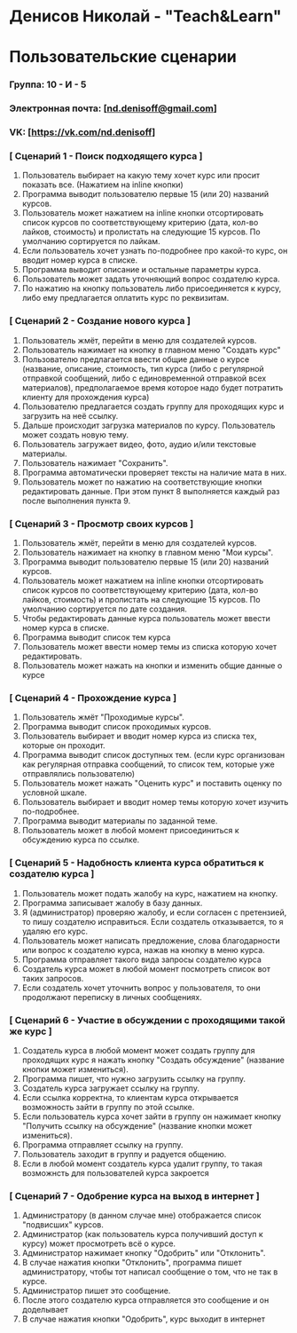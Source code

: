 # Денисов Николай - "Teach&Learn"
# Пользовательские сценарии
### Группа: 10 - И - 5
### Электронная почта: [nd.denisoff@gmail.com]
### VK: [https://vk.com/nd.denisoff]

### [ Сценарий 1 - Поиск подходящего курса ]

1. Пользователь выбирает на какую тему хочет курс или просит показать все. (Нажатием на inline кнопки)
2. Программа выводит пользователю первые 15 (или 20) названий курсов.
3. Пользователь может нажатием на inline кнопки отсортировать список курсов по соответствующему критерию (дата, кол-во лайков, стоимость) и пролистать на следующие 15 курсов. По умолчанию сортируется по лайкам.
4. Если пользователь хочет узнать по-подробнее про какой-то курс, он вводит номер курса в списке.
5. Программа выводит описание и остальные параметры курса.
6. Пользователь может задать уточняющий вопрос создателю курса.
7. По нажатию на кнопку пользователь либо присоединяется к курсу, либо ему предлагается оплатить курс по реквизитам.

### [ Сценарий 2 - Создание нового курса ]

1. Пользователь жмёт, перейти в меню для создателей курсов.
2. Пользователь нажимает на кнопку в главном меню "Создать курс"
3. Пользователю предлагается ввести общие данные о курсе (название, описание, стоимость, тип курса (либо с регулярной отправкой сообщений, либо с единовременной отправкой всех материалов), предполагаемое время которое надо будет потратить клиенту для прохождения курса)
4. Пользователю предлагается создать группу для проходящих курс и загрузить на неё ссылку.
5. Дальше происходит загрузка материалов по курсу. Пользователь может создать новую тему.
6. Пользователь загружает видео, фото, аудио и/или текстовые материалы. 
7. Пользователь нажимает "Сохранить".
8. Программа автоматически проверяет тексты на наличие мата в них.
9. Пользователь может по нажатию на соответствующие кнопки редактировать данные. При этом пункт 8 выполняется каждый раз после выполнения пункта 9.


### [ Сценарий 3 - Просмотр своих курсов ]

1. Пользователь жмёт, перейти в меню для создателей курсов.
2. Пользователь нажимает на кнопку в главном меню "Мои курсы".
3. Программа выводит пользователю первые 15 (или 20) названий курсов.
4. Пользователь может нажатием на inline кнопки отсортировать список курсов по соответствующему критерию (дата, кол-во лайков, стоимость) и пролистать на следующие 15 курсов. По умолчанию сортируется по дате создания.
5. Чтобы редактировать данные курса пользователь может ввести номер курса в списке.
6. Программа выводит список тем курса
7. Пользователь может ввести номер темы из списка которую хочет редактировать.
8. Пользователь может нажать на кнопки и изменить общие данные о курсе

### [ Сценарий 4 - Прохождение курса ]

1. Пользователь жмёт "Проходимые курсы".
2. Программа выводит список проходимых курсов.
3. Пользователь выбирает и вводит номер курса из списка тех, которые он проходит.
4. Программа выводит список доступных тем. (если курс организован как регулярная отправка сообщений, то список тем, которые уже отправлялись пользователю)
5. Пользователь может нажать "Оценить курс" и поставить оценку по условной шкале.
6. Пользователь выбирает и вводит номер темы которую хочет изучить по-подробнее.
7. Программа выводит материалы по заданной теме.
8. Пользователь может в любой момент присоединиться к обсуждению курса по ссылке.

### [ Сценарий 5 - Надобность клиента курса обратиться к создателю курса ]

1. Пользователь может подать жалобу на курс, нажатием на кнопку.
2. Программа записывает жалобу в базу данных.
3. Я (администратор) проверяю жалобу, и если согласен с претензией, то пишу создателю исправиться. Если создатель отказывается, то я удаляю его курс.
4. Пользователь может написать предложение, слова благодарности или вопрос к создателю курса, нажав на кнопку в меню курса.
5. Программа отправляет такого вида запросы создателю курса
6. Создатель курса может в любой момент посмотреть список вот таких запросов.
7. Если создатель хочет уточнить вопрос у пользователя, то они продолжают переписку в личных сообщениях.

### [ Сценарий 6 - Участие в обсуждении с проходящими такой же курс ]

1. Создатель курса в любой момент может создать группу для проходящих курс я нажать кнопку "Создать обсуждение" (название кнопки может измениться).
2. Программа пишет, что нужно загрузить ссылку на группу.
3. Создатель курса загружает ссылку на группу.
4. Если ссылка корректна, то клиентам курса открывается возможность зайти в группу по этой ссылке.
5. Если пользователь курса хочет зайти в группу он нажимает кнопку "Получить ссылку на обсуждение" (название кнопки может измениться).
6. Программа отправляет ссылку на группу.
7. Пользователь заходит в группу и радуется общению.
8. Если в любой момент создатель курса удалит группу, то такая возможнсть для пользователей курса закроется

### [ Сценарий 7 - Одобрение курса на выход в интернет ]

1. Администратору (в данном случае мне) отображается список "подвисших" курсов.
2. Администратор (как пользователь курса получивший доступ к курсу) может просмотреть всё о курсе.
3. Администратор нажимает кнопку "Одобрить" или "Отклонить".
4. В случае нажатия кнопки "Отклонить", программа пишет администратору, чтобы тот написал сообщение о том, что не так в курсе.
5. Администратор пишет это сообщение.
6. После этого создателю курса отправляется это сообщение и он доделывает
7. В случае нажатия кнопки "Одобрить", курс выходит в интернет

